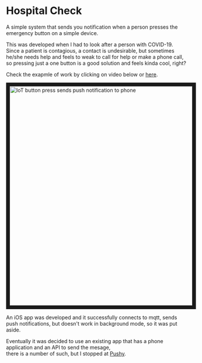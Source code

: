 # Hospital Check
A simple system that sends you notification when a person presses the emergency button on a simple device.  
  
This was developed when I had to look after a person with COVID-19.  
Since a patient is contagious, a contact is undesirable, but sometimes he/she needs help and feels to weak to call for help or make a phone call,  
so pressing just a one button is a good solution and feels kinda cool, right?  
  
Check the exapmle of work by clicking on video below or [here](https://www.youtube.com/watch?v=Su9PxsEquyQ&feature=youtu.be).  

<a href="https://www.youtube.com/watch?v=Su9PxsEquyQ&feature=youtu.be" target="_blank"><img src="https://img.youtube.com/vi/Su9PxsEquyQ/0.jpg" 
alt="IoT button press sends push notification to phone" width="500" height="600" border="10" /></a>
  
  
An iOS app was developed and it successfully connects to mqtt, sends push notifications, but doesn't work in background mode, so it was put aside.

Eventually it was decided to use an existing app that has a phone application and an API to send the mesage,  
there is a number of such, but I stopped at [Pushy](https://pushy.me/).
